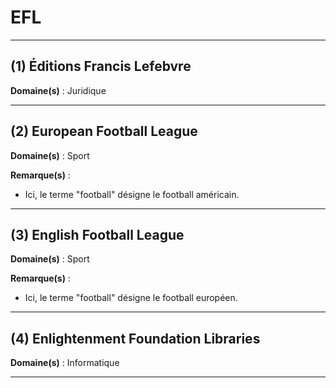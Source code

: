 # EFL

--------------------

## (1) Éditions Francis Lefebvre

**Domaine(s)** : Juridique

--------------------

## (2) European Football League

**Domaine(s)** : Sport

**Remarque(s)** :

+ Ici, le terme "football" désigne le football américain.

--------------------

## (3) English Football League

**Domaine(s)** : Sport

**Remarque(s)** :

+ Ici, le terme "football" désigne le football européen.

--------------------

## (4) Enlightenment Foundation Libraries

**Domaine(s)** : Informatique

--------------------